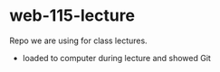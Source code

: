 # web-115-lecture
Repo we are using for class lectures.

- loaded to computer during lecture and showed Git
